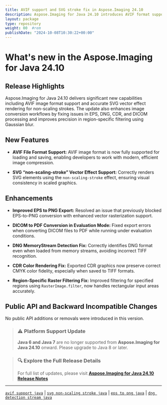```yaml
---
title: AVIF support and SVG stroke fix in Aspose.Imaging 24.10
description: Aspose.Imaging for Java 24.10 introduces AVIF format support, SVG non-scaling-stroke rendering, and improves EPS, DNG, and CDR export reliability.
layout: package
type: repository
weight: 00	#rem
publishDate: "2024-10-08T10:30:22+00:00"
---
```


# What's new in the Aspose.Imaging for Java 24.10

## Release Highlights

Aspose.Imaging for Java 24.10 delivers significant new capabilities including AVIF image format support and accurate SVG vector effect rendering for non-scaling strokes. The update also enhances image conversion workflows by fixing issues in EPS, DNG, CDR, and DICOM processing and improves precision in region-specific filtering using Gaussian blur.

## New Features

- **AVIF File Format Support:**
  AVIF image format is now fully supported for loading and saving, enabling developers to work with modern, efficient image compression.

- **SVG “non-scaling-stroke” Vector Effect Support:**
  Correctly renders SVG elements using the `non-scaling-stroke` effect, ensuring visual consistency in scaled graphics.

## Enhancements

- **Improved EPS to PNG Export:**
  Resolved an issue that previously blocked EPS-to-PNG conversion with enhanced vector rasterization support.

- **DICOM to PDF Conversion in Evaluation Mode:**
  Fixed export errors when converting DICOM files to PDF while running under evaluation conditions.

- **DNG MemoryStream Detection Fix:**
  Correctly identifies DNG format even when loaded from memory streams, avoiding incorrect TIFF recognition.

- **CDR Color Rendering Fix:**
  Exported CDR graphics now preserve correct CMYK color fidelity, especially when saved to TIFF formats.

- **Region-Specific Raster Filtering Fix:**
  Improved filtering for specified regions using `RasterImage.filter`, now handles rectangular input areas accurately.

## Public API and Backward Incompatible Changes

No public API additions or removals were introduced in this version.

> ### ⚠️ Platform Support Update
>
> **Java 6 and Java 7** are no longer supported from **Aspose.Imaging for Java 24.10** onward. Please upgrade to Java 8 or later.

> ### 🔍 Explore the Full Release Details
>
> For full list of updates, please visit **[Aspose.Imaging for Java 24.10 Release Notes](https://releases.aspose.com/imaging/java/release-notes/2024/aspose-imaging-for-java-24-10-release-notes/)**

---

[`avif support java`](https://search.aspose.com/q/avif-support-java.html) | [`svg non-scaling stroke java`](https://search.aspose.com/q/svg-non-scaling-stroke-java.html) | [`eps to png java`](https://search.aspose.com/q/eps-to-png-java.html) | [`dng detection stream java`](https://search.aspose.com/q/dng-detection-stream-java.html)
